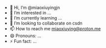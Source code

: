 - 👋 Hi, I’m @miaoxiuyingjn
- 👀 I’m interested in ...
- 🌱 I’m currently learning ...
- 💞️ I’m looking to collaborate on csdn
- 📫 How to reach me miaoxiuying@proton.me
- 😄 Pronouns: ...
- ⚡ Fun fact: ...

<!---
miaoxiuyingjn/miaoxiuyingjn is a ✨ special ✨ repository because its `README.md` (this file) appears on your GitHub profile.
You can click the Preview link to take a look at your changes.
--->
